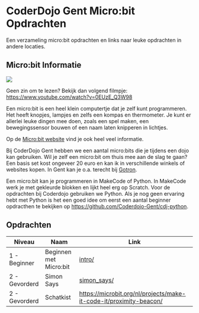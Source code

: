 # CoderDojo Gent Micro:bit Opdrachten

Een verzameling micro:bit opdrachten en links naar leuke opdrachten in andere locaties.

## Micro:bit Informatie

![](https://cdn.sanity.io/images/ajwvhvgo/production/4de361b622ac9bf5e8b9c3109a3935dd47b96167-1490x609.png?w=550&q=80&fit=max&auto=format)

Geen zin om te lezen? Bekijk dan volgend filmpje: https://www.youtube.com/watch?v=0EUzE_Q3W98

Een micro:bit is een heel klein computertje dat je zelf kunt programmeren. Het heeft knopjes, lampjes en zelfs een kompas en thermometer. Je kunt er allerlei leuke dingen mee doen, zoals een spel maken, een bewegingssensor bouwen of een naam laten knipperen in lichtjes.

Op de [Micro:bit website](https://microbit.org/nl/) vind je ook heel veel informatie.

Bij CoderDojo Gent hebben we een aantal micro:bits die je tijdens een dojo kan gebruiken. Wil je zelf een micro:bit om thuis mee aan de slag te gaan? Een basis set kost ongeveer 20 euro en kan ik in verschillende winkels of websites kopen. In Gent kan je o.a. terecht bij [Gotron](https://www.gotron.be/projecten/bouwkits/microbit.html).

Een micro:bit kan je programmeren in MakeCode of Python. In MakeCode werk je met gekleurde blokken en lijkt heel erg op Scratch. Voor de opdrachten bij Coderdojo gebruiken we Python. Als je nog geen ervaring hebt met Python is het een goed idee om eerst een aantal beginner opdracthen te bekijken op https://github.com/Coderdojo-Gent/cdj-python.

## Opdrachten

| Niveau        | Naam                   | Link                                |
|---------------|------------------------|-------------------------------------|
| 1 - Beginner  | Beginnen met Micro:bit | [intro/](intro/README.md)           |
| 2 - Gevorderd | Simon Says             | [simon_says/](simon_says/README.md) |
| 2 - Gevorderd | Schatkist              | https://microbit.org/nl/projects/make-it-code-it/proximity-beacon/ |

